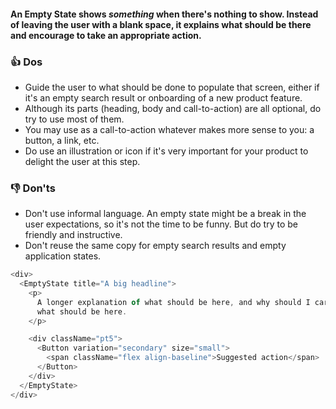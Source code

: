 #### An Empty State shows _something_ when there's nothing to show. Instead of leaving the user with a blank space, it explains what should be there and encourage to take an appropriate action.

### 👍 Dos
- Guide the user to what should be done to populate that screen, either if it's an empty search result or onboarding of a new product feature.
- Although its parts (heading, body and call-to-action) are all optional, do try to use most of them.
- You may use as a call-to-action whatever makes more sense to you: a button, a link, etc.
- Do use an illustration or icon if it's very important for your product to delight the user at this step.

### 👎 Don'ts
- Don't use informal language. An empty state might be a break in the user expectations, so it's not the time to be funny. But do try to be friendly and instructive.
- Don't reuse the same copy for empty search results and empty application states.


```js
<div>
  <EmptyState title="A big headline">
    <p>
      A longer explanation of what should be here, and why should I care about
      what should be here.
    </p>

    <div className="pt5">
      <Button variation="secondary" size="small">
        <span className="flex align-baseline">Suggested action</span>
      </Button>
    </div>
  </EmptyState>
</div>
```
